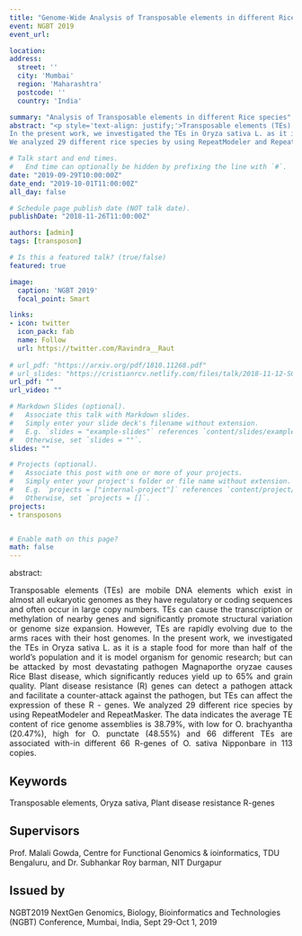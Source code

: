 ```yaml
---
title: "Genome-Wide Analysis of Transposable elements in different Rice species and it’s association in Plant disease resistance R-genes in Oryza sativa Nipponbare"
event: NGBT 2019
event_url: 

location:
address:
  street: ''
  city: 'Mumbai'
  region: 'Maharashtra'
  postcode: ''
  country: 'India'

summary: "Analysis of Transposable elements in different Rice species"
abstract: "<p style='text-align: justify;'>Transposable elements (TEs) are mobile DNA elements which exist in almost all eukaryotic genomes as they have regulatory or coding sequences and often occur in large copy numbers. TEs can cause the transcription or methylation of nearby genes and significantly promote structural variation or genome size expansion. However, TEs are rapidly evolving due to the arms races with their host genomes.
In the present work, we investigated the TEs in Oryza sativa L. as it is a staple food for more than half of the world’s population and it is model organism for genomic research; but can be attacked by most devastating pathogen Magnaporthe oryzae causes Rice Blast disease, which significantly reduces yield up to 65% and grain quality. Plant disease resistance (R) genes can detect a pathogen attack and facilitate a counter-attack against the pathogen, but TEs can affect the expression of these R - genes.
We analyzed 29 different rice species by using RepeatModeler and RepeatMasker. The data indicates the average TE content of rice genome assemblies is 38.79%, with low for O. brachyantha (20.47%), high for O. punctate (48.55%) and 66 different TEs are associated with-in different 66 R-genes of O. sativa Nipponbare in 113 copies.</p>"

# Talk start and end times.
#   End time can optionally be hidden by prefixing the line with `#`.
date: "2019-09-29T10:00:00Z"
date_end: "2019-10-01T11:00:00Z"
all_day: false

# Schedule page publish date (NOT talk date).
publishDate: "2018-11-26T11:00:00Z"

authors: [admin]
tags: [transposon]

# Is this a featured talk? (true/false)
featured: true

image:
  caption: 'NGBT 2019'
  focal_point: Smart

links:
- icon: twitter
  icon_pack: fab
  name: Follow
  url: https://twitter.com/Ravindra__Raut
  
# url_pdf: "https://arxiv.org/pdf/1810.11268.pdf"
# url_slides: "https://cristianrcv.netlify.com/files/talk/2018-11-12-SC18-autoparallel-presentation.pdf"
url_pdf: ""
url_video: ""

# Markdown Slides (optional).
#   Associate this talk with Markdown slides.
#   Simply enter your slide deck's filename without extension.
#   E.g. `slides = "example-slides"` references `content/slides/example-slides.md`.
#   Otherwise, set `slides = ""`.
slides: ""

# Projects (optional).
#   Associate this post with one or more of your projects.
#   Simply enter your project's folder or file name without extension.
#   E.g. `projects = ["internal-project"]` references `content/project/deep-learning/index.md`.
#   Otherwise, set `projects = []`.
projects:
- transposons


# Enable math on this page?
math: false
---
```

abstract:<p style='text-align: justify;'>Transposable elements (TEs) are mobile DNA elements which exist in almost all eukaryotic genomes as they have regulatory or coding sequences and often occur in large copy numbers. TEs can cause the transcription or methylation of nearby genes and significantly promote structural variation or genome size expansion. However, TEs are rapidly evolving due to the arms races with their host genomes. In the present work, we investigated the TEs in Oryza sativa L. as it is a staple food for more than half of the world’s population and it is model organism for genomic research; but can be attacked by most devastating pathogen Magnaporthe oryzae causes Rice Blast disease, which significantly reduces yield up to 65% and grain quality. Plant disease resistance (R) genes can detect a pathogen attack and facilitate a counter-attack against the pathogen, but TEs can affect the expression of these R - genes. We analyzed 29 different rice species by using RepeatModeler and RepeatMasker. The data indicates the average TE content of rice genome assemblies is 38.79%, with low for O. brachyantha (20.47%), high for O. punctate (48.55%) and 66 different TEs are associated with-in different 66 R-genes of O. sativa Nipponbare in 113 copies.</p>

<h2>Keywords</h2>
Transposable elements, Oryza sativa, Plant disease resistance R-genes

<h2>Supervisors</h2>
Prof. Malali Gowda, Centre for Functional Genomics & ioinformatics, TDU Bengaluru, and
Dr. Subhankar Roy barman, NIT Durgapur

<h2>Issued by</h2>

NGBT2019 NextGen Genomics, Biology, Bioinformatics and Technologies (NGBT) Conference, Mumbai, India, Sept 29-Oct 1, 2019

